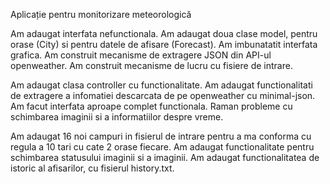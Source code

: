 Aplicație pentru monitorizare meteorologică

Am adaugat interfata nefunctionala.
Am adaugat doua clase model, pentru orase (City) si pentru datele de afisare (Forecast).
Am imbunatatit interfata grafica.
Am construit mecanisme de extragere JSON din API-ul openweather.
Am construit mecanisme de lucru cu fisiere de intrare.

Am adaugat clasa controller cu functionalitate.
Am adaugat functionalitati de extragere a infomatiei descarcata de pe openweather cu minimal-json.
Am facut interfata aproape complet functionala.
Raman probleme cu schimbarea imaginii si a informatiilor despre vreme.

Am adaugat 16 noi campuri in fisierul de intrare pentru a ma conforma cu regula a 10 tari cu cate 2 orase fiecare.
Am adaugat functionalitate pentru schimbarea statusului imaginii si a imaginii.
Am adaugat functionalitatea de istoric al afisarilor, cu fisierul history.txt.
